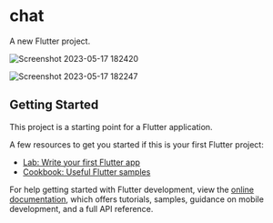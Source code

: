# chat

A new Flutter project.

![Screenshot 2023-05-17 182420](https://github.com/KarimNour0/Medical_App/assets/133063362/23c57c6b-a02f-4a79-bf2c-e6659ea8baee)

![Screenshot 2023-05-17 182247](https://github.com/KarimNour0/Medical_App/assets/133063362/53531b2f-9cb3-41aa-8ec4-76d96a76e80c)

## Getting Started

This project is a starting point for a Flutter application.

A few resources to get you started if this is your first Flutter project:

- [Lab: Write your first Flutter app](https://docs.flutter.dev/get-started/codelab)
- [Cookbook: Useful Flutter samples](https://docs.flutter.dev/cookbook)

For help getting started with Flutter development, view the
[online documentation](https://docs.flutter.dev/), which offers tutorials,
samples, guidance on mobile development, and a full API reference.
